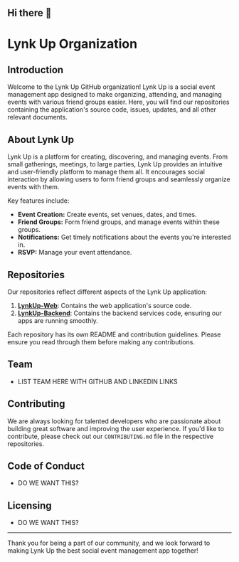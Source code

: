 ## Hi there 👋

# Lynk Up Organization

## Introduction

Welcome to the Lynk Up GitHub organization! Lynk Up is a social event management app designed to make organizing, attending, and managing events with various friend groups easier. Here, you will find our repositories containing the application's source code, issues, updates, and all other relevant documents.

## About Lynk Up

Lynk Up is a platform for creating, discovering, and managing events. From small gatherings, meetings, to large parties, Lynk Up provides an intuitive and user-friendly platform to manage them all. It encourages social interaction by allowing users to form friend groups and seamlessly organize events with them.

Key features include:
- **Event Creation:** Create events, set venues, dates, and times.
- **Friend Groups:** Form friend groups, and manage events within these groups.
- **Notifications:** Get timely notifications about the events you're interested in.
- **RSVP:** Manage your event attendance.

## Repositories

Our repositories reflect different aspects of the Lynk Up application:

1. **[LynkUp-Web](https://github.com/LYNK-UP-APP/lynk-up-client)**: Contains the web application's source code.
2. **[LynkUp-Backend](https://github.com/LYNK-UP-APP/lynk-up-server)**: Contains the backend services code, ensuring our apps are running smoothly.


Each repository has its own README and contribution guidelines. Please ensure you read through them before making any contributions.

## Team
  * LIST TEAM HERE WITH GITHUB AND LINKEDIN LINKS

## Contributing

We are always looking for talented developers who are passionate about building great software and improving the user experience. If you'd like to contribute, please check out our `CONTRIBUTING.md` file in the respective repositories.

## Code of Conduct

* DO WE WANT THIS?

## Licensing

* DO WE WANT THIS?

---

Thank you for being a part of our community, and we look forward to making Lynk Up the best social event management app together!
